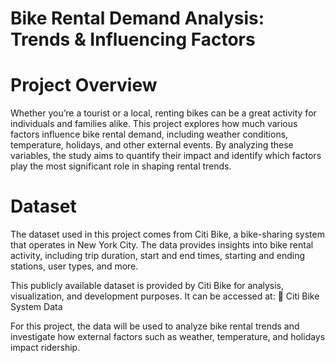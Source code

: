 # Bike Rental Demand Analysis: Trends & Influencing Factors


# Project Overview
 Whether you’re a tourist or a local, renting bikes can be a great activity for individuals and families alike. This project explores how much various factors influence bike rental demand, including weather conditions, temperature, holidays, and other external events. By analyzing these variables, the study aims to quantify their impact and identify which factors play the most significant role in shaping rental trends.

# Dataset
The dataset used in this project comes from Citi Bike, a bike-sharing system that operates in New York City. The data provides insights into bike rental activity, including trip duration, start and end times, starting and ending stations, user types, and more.

This publicly available dataset is provided by Citi Bike for analysis, visualization, and development purposes. It can be accessed at:
🔗 Citi Bike System Data

For this project, the data will be used to analyze bike rental trends and investigate how external factors such as weather, temperature, and holidays impact ridership.
